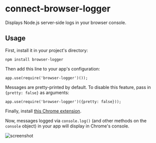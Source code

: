 connect-browser-logger
======================

Displays Node.js server-side logs in your browser console.

## Usage

First, install it in your project's directory:

    npm install browser-logger

Then add this line to your app's configuration:

    app.use(require('browser-logger')());

Messages are pretty-printed by default. To disable this feature, pass in `{pretty: false}` as arguments:

    app.use(require('browser-logger')({pretty: false}));

Finally, install [this Chrome extension](https://chrome.google.com/webstore/detail/klkbgnmlfeofkjekneeoaekibkkhnlab).

Now, messages logged via `console.log()` (and other methods on the `console` object) in your app will display in Chrome's console.

![screenshot](http://i.imgur.com/PvWpR.png "screenshot")
